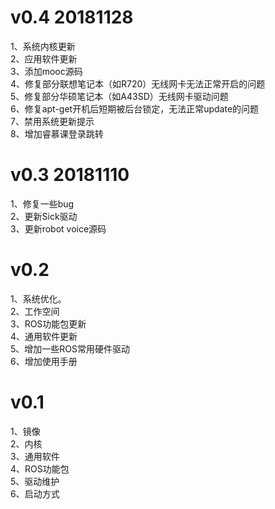 # v0.4 20181128
1、系统内核更新  
2、应用软件更新  
3、添加mooc源码  
4、修复部分联想笔记本（如R720）无线网卡无法正常开启的问题  
5、修复部分华硕笔记本（如A43SD）无线网卡驱动问题  
6、修复apt-get开机后短期被后台锁定，无法正常update的问题  
7、禁用系统更新提示  
8、增加睿慕课登录跳转  

# v0.3 20181110  
1、修复一些bug  
2、更新Sick驱动  
3、更新robot voice源码  

# v0.2  
1、系统优化。  
2、工作空间  
3、ROS功能包更新  
4、通用软件更新  
5、增加一些ROS常用硬件驱动  
6、增加使用手册  

# v0.1 
1、镜像  
2、内核  
3、通用软件  
4、ROS功能包  
5、驱动维护  
6、启动方式  
